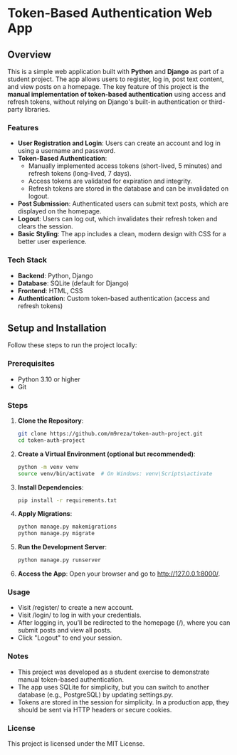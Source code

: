 # Token-Based Authentication Web App

## Overview
This is a simple web application built with **Python** and **Django** as part of a student project. The app allows users to register, log in, post text content, and view posts on a homepage. The key feature of this project is the **manual implementation of token-based authentication** using access and refresh tokens, without relying on Django's built-in authentication or third-party libraries.

### Features
- **User Registration and Login**: Users can create an account and log in using a username and password.
- **Token-Based Authentication**:
  - Manually implemented access tokens (short-lived, 5 minutes) and refresh tokens (long-lived, 7 days).
  - Access tokens are validated for expiration and integrity.
  - Refresh tokens are stored in the database and can be invalidated on logout.
- **Post Submission**: Authenticated users can submit text posts, which are displayed on the homepage.
- **Logout**: Users can log out, which invalidates their refresh token and clears the session.
- **Basic Styling**: The app includes a clean, modern design with CSS for a better user experience.

### Tech Stack
- **Backend**: Python, Django
- **Database**: SQLite (default for Django)
- **Frontend**: HTML, CSS
- **Authentication**: Custom token-based authentication (access and refresh tokens)

## Setup and Installation
Follow these steps to run the project locally:

### Prerequisites
- Python 3.10 or higher
- Git

### Steps
1. **Clone the Repository**:
   ```bash
   git clone https://github.com/m9reza/token-auth-project.git
   cd token-auth-project

2. **Create a Virtual Environment (optional but recommended)**:
   ```bash
   python -m venv venv
   source venv/bin/activate  # On Windows: venv\Scripts\activate

3. **Install Dependencies**:
   ```bash
   pip install -r requirements.txt

4. **Apply Migrations**:
   ```bash
   python manage.py makemigrations
   python manage.py migrate

5. **Run the Development Server**:
   ```bash
   python manage.py runserver

6. **Access the App**: Open your browser and go to http://127.0.0.1:8000/.


### Usage

- Visit /register/ to create a new account.
- Visit /login/ to log in with your credentials.
- After logging in, you’ll be redirected to the homepage (/), where you can submit posts and view all posts.
- Click "Logout" to end your session.

### Notes

- This project was developed as a student exercise to demonstrate manual token-based authentication.
- The app uses SQLite for simplicity, but you can switch to another database (e.g., PostgreSQL) by updating settings.py.
- Tokens are stored in the session for simplicity. In a production app, they should be sent via HTTP headers or secure cookies.

### License
This project is licensed under the MIT License.


